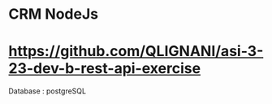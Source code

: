 # CRM NodeJs

# https://github.com/QLIGNANI/asi-3-23-dev-b-rest-api-exercise

Database : postgreSQL

